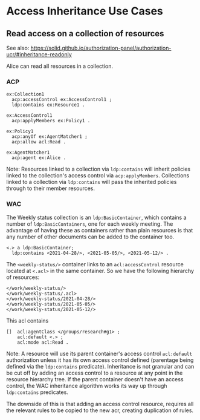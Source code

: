 # Access Inheritance Use Cases


## Read access on a collection of resources

See also: https://solid.github.io/authorization-panel/authorization-ucr/#inheritance-readonly

Alice can read all resources in a collection.

### ACP

```turtle
ex:Collection1
  acp:accessControl ex:AccessControl1 ;
  ldp:contains ex:Resource1 .

ex:AccessControl1
  acp:applyMembers ex:Policy1 .

ex:Policy1
  acp:anyOf ex:AgentMatcher1 ;
  acp:allow acl:Read .

ex:AgentMatcher1
  acp:agent ex:Alice .
```

Note: Resources linked to a collection via `ldp:contains` will inherit policies linked to the collection's access control via `acp:applyMembers`. Collections linked to a collection via `ldp:contains` will pass the inherited policies through to their member resources.

### WAC

The Weekly status collection is an `ldp:BasicContainer`, which contains a number of `ldp:BasicContainers`, one for each weekly meeting. The advantage of having these as containers rather than plain resources is that any number of other documents can be added to the container too.

```turtle
<.> a ldp:BasicContainer;
  ldp:contains <2021-04-28/>, <2021-05-05/>, <2021-05-12/> .
```  


The `<weekly-status/>` container links to an `acl:accessControl` resource located at `<.acl>` in the same container. So we have the following hierarchy of resources:

```
</work/weekly-status/>
</work/weekly-status/.acl>
</work/weekly-status/2021-04-28/>
</work/weekly-status/2021-05-05/>
</work/weekly-status/2021-05-12/>
```

This acl contains

```turtle
[]  acl:agentClass </groups/research#g1> ;
    acl:default <.> ;
    acl:mode acl:Read .
```

Note: A resource will use its parent container's access control `acl:default` authorization unless it has its own access control defined (parentage being defined via the `ldp:contains` predicate). Inheritance is not granular and can be cut off by adding an access control to a resource at any point in the resource hierarchy tree. If the parent container doesn't have an access control, the WAC inheritance algorithm works its way up through `ldp:contains` predicates.

The downside of this is that adding an access control resource, requires all the relevant rules to be copied to the new acr, creating duplication of rules.